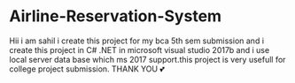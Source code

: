 # Airline-Reservation-System
Hii i am sahil i create this project for my bca 5th sem submission and i create this project in C# .NET in microsoft visual studio 2017b and i use local server data base which ms 2017 support.this project is very usefull for college project submission. THANK YOU 💕
